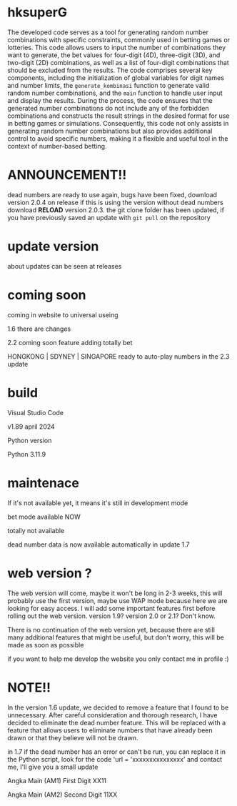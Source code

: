 # hksuperG

The developed code serves as a tool for generating random number combinations with specific constraints, commonly used in betting games or lotteries. This code allows users to input the number of combinations they want to generate, the bet values for four-digit (4D), three-digit (3D), and two-digit (2D) combinations, as well as a list of four-digit combinations that should be excluded from the results. The code comprises several key components, including the initialization of global variables for digit names and number limits, the `generate_kombinasi` function to generate valid random number combinations, and the `main` function to handle user input and display the results. During the process, the code ensures that the generated number combinations do not include any of the forbidden combinations and constructs the result strings in the desired format for use in betting games or simulations. Consequently, this code not only assists in generating random number combinations but also provides additional control to avoid specific numbers, making it a flexible and useful tool in the context of number-based betting.

# ANNOUNCEMENT!!

dead numbers are ready to use again, bugs have been fixed, download version 2.0.4 on release if this is using the version without dead numbers download **RELOAD** version 2.0.3. the git clone folder has been updated, if you have previously saved an update with `git pull` on the repository

# update version
about updates can be seen at releases

# coming soon
coming in website to universal useing

1.6 there are changes

2.2 coming soon feature adding totally bet

HONGKONG | SDYNEY | SINGAPORE ready to auto-play numbers in the 2.3 update 


# build
Visual Studio Code

v1.89 april 2024

Python version

Python 3.11.9

# maintenace
If it's not available yet, it means it's still in development mode

bet mode available NOW

totally not available

dead number data is now available automatically in update 1.7

# web version ?

The web version will come, maybe it won't be long in 2-3 weeks, this will probably use the first version, maybe use WAP mode because here we are looking for easy access. I will add some important features first before rolling out the web version. version 1.9? version 2.0 or 2.1? Don't know.

There is no continuation of the web version yet, because there are still many additional features that might be useful, but don't worry, this will be made as soon as possible

if you want to help me develop the website you only contact me in profile :)

# NOTE!!

In the version 1.6 update, we decided to remove a feature that I found to be unnecessary. After careful consideration and thorough research, I have decided to eliminate the dead number feature. This will be replaced with a feature that allows users to eliminate numbers that have already been drawn or that they believe will not be drawn.

in 1.7 if the dead number has an error or can't be run, you can replace it in the Python script, look for the code 
'url = 'xxxxxxxxxxxxxxx'
and contact me, I'll give you a small update

Angka Main (AM1) First Digit XX11

Angka Main (AM2) Second Digit 11XX

